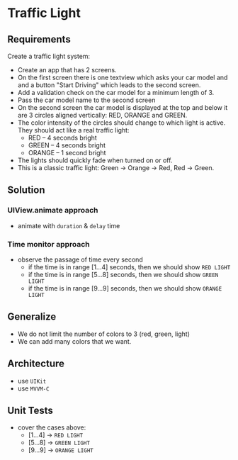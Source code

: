 
# Traffic Light

## Requirements

Create a traffic light system:
- Create an app that has 2 screens.
- On the first screen there is one textview which asks your car model and and a button "Start Driving" which leads to the second screen.
- Add a validation check on the car model for a minimum length of 3.
- Pass the car model name to the second screen
- On the second screen the car model is displayed at the top and below it are 3 circles aligned vertically: RED, ORANGE and GREEN. 
- The color intensity of the circles should change to which light is active. They should act like a real traffic light:
    - RED – 4 seconds bright
    - GREEN – 4 seconds bright
    - ORANGE – 1 second bright
- The lights should quickly fade when turned on or off.
- This is a classic traffic light: Green → Orange → Red, Red → Green.

## Solution

### UIView.animate approach
- animate with `duration` & `delay` time

### Time monitor approach
- observe the passage of time every second
    - if the time is in range [1...4] seconds, then we should show `RED LIGHT`
    - if the time is in range [5...8] seconds, then we should show `GREEN LIGHT`
    - if the time is in range [9...9] seconds, then we should show `ORANGE LIGHT`
    
## Generalize
- We do not limit the number of colors to 3 (red, green, light)
- We can add many colors that we want.

## Architecture

- use `UIKit`
- use `MVVM-C`

## Unit Tests

- cover the cases above:
    - [1...4] -> `RED LIGHT`
    - [5...8] -> `GREEN LIGHT`
    - [9...9] -> `ORANGE LIGHT`
